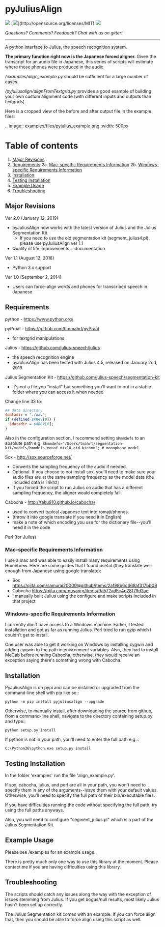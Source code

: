 
# pyJuliusAlign

 [![](https://badges.gitter.im/pyJuliusAlign/Lobby.svg)](https://gitter.im/pyJuliusAlign/Lobby?utm_source=badge&utm_medium=badge&utm_campaign=pr-badge&utm_content=badge) [![](https://img.shields.io/badge/license-MIT-blue.svg?)](http://opensource.org/licenses/MIT) [![](https://img.shields.io/pypi/v/pyjuliusalign.svg)](https://pypi.org/project/pyjuliusalign/)

*Questions?  Comments?  Feedback?  Chat with us on gitter!*

-----

A python interface to Julius, the speech recognition system.

**The primary function right now is the Japanese forced aligner.**  Given the transcript for an audio file in Japanese, this series of scripts will estimate where those phones were produced in the audio.

*/examples/align_example.py* should be sufficient for a large number of cases.

*/pyjuliusalign/alignFromTextgrid.py* provides a good example of building your own custom alignment code (with different inputs and outputs than textgrids).  


Here is a cropped view of the before and after output file in the example files:

.. image:: examples/files/pyjulius_example.png
   :width: 500px

# Table of contents
1. [Major Revisions](#major-revisions)
2. [Requirements](#requirements)
  2a. [Mac-specific Requirements Information](#mac-specific-requirements-information)
  2b. [Windows-specific Requirements Information](#windows-specific-requirements-information)
4. [Installation](#installation)
5. [Testing Installation](#testing-installation)
6. [Example Usage](#example-usage)
7. [Troubleshooting](#troubleshooting)


## Major Revisions

Ver 2.0 (January 12, 2019)
- pyJuliusAlign now works with the latest version of Julius and the Julius Segmentation Kit.
  - If you need to use the old segmentation kit (segment_julius4.pl), please use pyJuliusAlign ver 1.1 
- Quality of life improvements + documentation

Ver 1.1 (August 12, 2018)
- Python 3.x support

Ver 1.0 (September 2, 2014)
- Users can force-align words and phones for transcribed speech in Japanese


## Requirements

python - https://www.python.org/

pyPraat - https://github.com/timmahrt/pyPraat
 - for textgrid manipulations

Julius - https://github.com/julius-speech/julius
 - the speech recognition engine
 - pyJuliusAlign has been tested with Julius 4.5, released on January 2nd, 2019.

Julius Segmentation Kit - https://github.com/julius-speech/segmentation-kit
 - it's not a file you "install" but something you'll want to put in a stable folder where you can access it when needed

Change line 33 to:
```perl
## data directory
$datadir = "./wav";
if (defined $ARGV[0]) {
  $datadir = $ARGV[0];
}
```

Also in the configuration section, I recommend setting `$hmmdefs` to an absolute path e.g. `$hmmdefs="/Users/tmahrt/segmentation-kit/models/hmmdefs_monof_mix16_gid.binhmm"; # monophone model`

Sox - http://sox.sourceforge.net/
 - Converts the sampling frequency of the audio if needed.
 - Optional.  If you choose to not install sox, you'll need to make sure your audio files are at the same sampling frequency as the model data (the included data is 14khz)
 - If you forced the script to run Julius on audio that has a different sampling frequency, the aligner would completely fail.

Cabocha - http://taku910.github.io/cabocha/ 
 - used to convert typical Japanese text into romaji/phones.
 - (throw it into google translate if you need it in English)
 - make a note of which encoding you use for the dictionary file--you'll need it in the code

Perl (for Julius)


### Mac-specific Requirements Information

I use a mac and was able to easily install many requirements using Homebrew.  Here are some guides that I found useful (they translate well enough from Japanese using google translate):
 - Sox https://qiita.com/samurai20000@github/items/2af98b6c468af317bb09
 - Cabocha https://qiita.com/musaprg/items/9a572ad5c4e28f79d2ae
 - I manually built Julius using the configure and make scripts included in that project


### Windows-specific Requirements Information

I currently don't have access to a Windows machine. Earlier, I tested installation and got as far as running Julius. Perl tried to run gzip which I couldn't get to install.

One user was able to get it working on Windows by installing cygwin and adding cygwin to the path in environment variables.  Also, they had to install MeCab before running Cabocha, otherwise, they would receive an exception saying there's something wrong with Cabocha.


## Installation

PyJuliusAlign is on pypi and can be installed or upgraded from the command-line shell with pip like so::

    python -m pip install pyjuliusalign --upgrade

Otherwise, to manually install, after downloading the source from github, from a command-line shell, navigate to the directory containing setup.py and type::

    python setup.py install

If python is not in your path, you'll need to enter the full path e.g.::

	C:\Python36\python.exe setup.py install


## Testing Installation

In the folder 'examples' run the file 'align_example.py'.

If sox, cabocha, julius, and perl are all in your path, you won't need to specify them in any of the arguments--leave them with your default values. Otherwise, you'll need to specify the full path of their bin/executable files.

If you have difficulties running the code without specifying the full path, try using the full paths anyways.

Also, you will need to configure "segment_julius.pl" which is a part of the Julius Segmentation Kit.


## Example Usage

Please see /examples for an example usage.

There is pretty much only one way to use this library at the moment. Please contact me if you are having difficulties using this library.


## Troubleshooting

The scripts should catch any issues along the way with the exception of  issues stemming from Julius.  If you get bogus/null results, most likely Julius hasn't been set up correctly.

The Julius Segmentation kit comes with an example.  If you can force align that, then you should be able to force align using this script as well.



